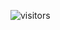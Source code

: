 <!-- https://github.com/kkumar-gcc -->
![visitors](https://visitor-badge.glitch.me/badge?page_id=page.id)